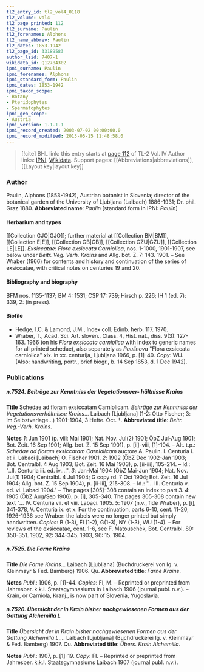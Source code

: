 ```yaml
---
tl2_entry_id: tl2_vol4_0118
tl2_volume: vol4
tl2_page_printed: 112
tl2_surname: Paulin
tl2_forenames: Alphons
tl2_name_abbrev: Paulin
tl2_dates: 1853-1942
tl2_page_id: 33189583
author_lsid: 7407-1
wikidata_id: Q12784302
ipni_surname: Paulin
ipni_forenames: Alphons
ipni_standard_form: Paulin
ipni_dates: 1853-1942
ipni_taxon_scope: 
- Botany
- Pteridophytes
- Spermatophytes
ipni_geo_scope: 
- Austria
ipni_version: 1.1.1.1
ipni_record_created: 2003-07-02 00:00:00.0
ipni_record_modified: 2013-05-15 11:48:58.0
---
```


> [!cite] BHL link: this entry starts at [page 112](https://www.biodiversitylibrary.org/page/33189583) of TL-2 Vol. IV
> Author links: [IPNI](https://www.ipni.org/a/7407-1), [Wikidata](https://www.wikidata.org/wiki/Q12784302). Support pages: [[Abbreviations|abbreviations]], [[Layout key|layout key]]

### Author

Paulin, Alphons (1853-1942), Austrian botanist in Slovenia; director of the botanical garden of the University of Ljubljana (Laibach) 1886-1931; Dr. phil. Graz 1880. 
**Abbreviated name**: *Paulin* \[standard form in IPNI: *Paulin*\]

#### Herbarium and types

[[Collection GJO|GJO]]; further material at [[Collection BM|BM]], [[Collection E|E]], [[Collection GB|GB]], [[Collection GZU|GZU]], [[Collection LE|LE]].
*Exsiccatae*: *Flora exsiccata Carniolica*, nos. 1-1000, 1901-1907, see below under *Beitr. Veg. Verh. Krains* and Allg. bot. Z. 7: 143. 1901. – See Wraber (1966) for contents and history and continuation of the series of exsiccatae, with critical notes on centuries 19 and 20.

#### Bibliography and biography

BFM nos. 1135-1137; BM 4: 1531; CSP 17: 739; Hirsch p. 226; IH 1 (ed. 7): 339, 2: (in press).

#### Biofile

- Hedge, I.C. & Lamond, J.M., Index coll. Edinb. herb. 117. 1970.
- Wraber, T., Acad. Sci. Art. sloven., Class. 4, Hist. nat., diss. 9(3): 127-163. 1966 (on his *Flora exsiccata carniolica* with index to generic names for all printed schedae), also separately as *Paulinova* "Flora exsiccata carniolica" xix. in xx. centurija, Ljubljana 1966, p. \[1\]-40. *Copy*: WU. (Also: handwriting, portr., brief biogr., b. 14 Sep 1853, d. 1 Dec 1942).

### Publications

##### n.7524. Beiträge zur Kenntniss der Vegetationsver- hältnisse Krains

**Title**
Schedae ad floram exsiccatam Carniolicam. *Beiträge zur Kenntniss der Vegetationsverhältnisse Krains*... Laibach \[Ljubljana\] (1-2: Otto Fischer; 3: im Selbstverlage...) 1901-1904, 3 Hefte. Oct. †.
**Abbreviated title**: *Beitr. Veg.-Verh. Krains*.

**Notes**
*1*: Jun 1901 (p. viii: Mai 1901; Nat. Nov. Jul(2) 1901; ÖbZ Jul-Aug 1901; Bot. Zeit. 16 Sep 1901; Allg. bot. Z. 15 Sep 1901), p. \[ii\]-viii, \[1\]-104. – Alt. t.p.: *Schedae ad floram exsiccatam Carniolicam* auctore A. Paulin. I. Centuria i. et ii. Labaci \[Laibach\] O. Fischer 1901.
*2*: 1902 (ÖbZ Dec 1902-Jan 1903; Bot. Centralbl. 4 Aug 1903; Bot. Zeit. 16 Mai 1903), p. \[ii-iii\], 105-214. – Id.: "..II. Centuria iii. ed. iv....".
*3*: Jan-Mai 1904 (ÖbZ Mai-Jun 1904; Nat. Nov. Jul(1) 1904; Centralbl. 4 Jul 1904; G copy rd. 7 Oct 1904; Bot. Zeit. 16 Jul 1904; Allg. bot. Z. 15 Sep 1904), p. \[ii-iii\], 215-308. – Id.: "... III. Centuria v. ed. vi. Labaci 1904." – The pages \[305\]-308 contain an index to part 3.
*4*: 1905 (ÖbZ Aug/Sep 1906), p. \[i\], 305-340. The pages 305-308 contain new text "... IV. Centuria vii. et viii. Labaci. 1905.
*5*: 1907 (n.v., fide Wraber), p. \[i\], 341-378, V. Centuria ix. et x. For the continuation, parts 6-10, cent. 11-20, 1926-1936 see Wraber: the labels were no longer printed but simply handwritten. *Copies*: B (1-3), FI (1-2), G(1-3), NY (1-3), WU (1-4). – For reviews of the exsiccatae, cent. 1-6, see F. Matouschek, Bot. Centralbl. 89: 350-351. 1902, 92: 344-345. 1903, 96: 15. 1904.

##### n.7525. Die Farne Krains

**Title**
*Die Farne Krains*... Laibach \[Ljubljana\] (Buchdruckerei von Ig. v. Kleinmayr & Fed. Bamberg) 1906. Qu.
**Abbreviated title**: *Farne Krains*.

**Notes**
*Publ*.: 1906, p. \[1\]-44. *Copies*: FI, M. – Reprinted or preprinted from Jahresber. k.k.I. Staatsgymnasiums in Laibach 1906 (journal publ. n.v.). – Krain, or Carniola, Kranj., is now part of Slovenia, Yugoslavia.

##### n.7526. Übersicht der in Krain bisher nachgewiesenen Formen aus der Gattung Alchemilla L

**Title**
*Übersicht der in Krain bisher nachgewiesenen Formen aus der Gattung Alchemilla L*.... Laibach \[Ljubljana\] (Buchdruckerei Ig. v. Kleinmayr & Fed. Bamberg) 1907. Qu.
**Abbreviated title**: *Übers. Krain Alchemilla*.

**Notes**
*Publ*.: 1907, p. \[1\]-19. *Copy*: FI. – Reprinted or preprinted from Jahresber. k.k.I. Staatsgymnasiums Laibach 1907 (journal publ. n.v.).

